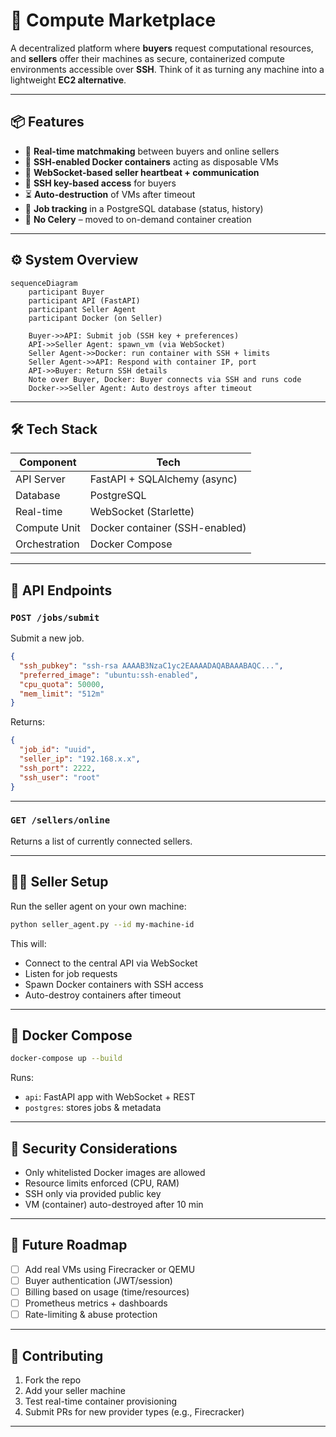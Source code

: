# 🧠 Compute Marketplace

A decentralized platform where **buyers** request computational resources, and **sellers** offer their machines as secure, containerized compute environments accessible over **SSH**. Think of it as turning any machine into a lightweight **EC2 alternative**.

---

## 📦 Features

* 🔌 **Real-time matchmaking** between buyers and online sellers
* 🐳 **SSH-enabled Docker containers** acting as disposable VMs
* 📡 **WebSocket-based seller heartbeat + communication**
* 🔐 **SSH key-based access** for buyers
* ⏳ **Auto-destruction** of VMs after timeout
* 🧾 **Job tracking** in a PostgreSQL database (status, history)
* 🚫 **No Celery** – moved to on-demand container creation

---

## ⚙️ System Overview

```mermaid
sequenceDiagram
    participant Buyer
    participant API (FastAPI)
    participant Seller Agent
    participant Docker (on Seller)

    Buyer->>API: Submit job (SSH key + preferences)
    API->>Seller Agent: spawn_vm (via WebSocket)
    Seller Agent->>Docker: run container with SSH + limits
    Seller Agent->>API: Respond with container IP, port
    API->>Buyer: Return SSH details
    Note over Buyer, Docker: Buyer connects via SSH and runs code
    Docker->>Seller Agent: Auto destroys after timeout
```

---

## 🛠️ Tech Stack

| Component     | Tech                           |
| ------------- | ------------------------------ |
| API Server    | FastAPI + SQLAlchemy (async)   |
| Database      | PostgreSQL                     |
| Real-time     | WebSocket (Starlette)          |
| Compute Unit  | Docker container (SSH-enabled) |
| Orchestration | Docker Compose                 |

---

## 🧪 API Endpoints

### `POST /jobs/submit`

Submit a new job.

```json
{
  "ssh_pubkey": "ssh-rsa AAAAB3NzaC1yc2EAAAADAQABAAABAQC...",
  "preferred_image": "ubuntu:ssh-enabled",
  "cpu_quota": 50000,
  "mem_limit": "512m"
}
```

Returns:

```json
{
  "job_id": "uuid",
  "seller_ip": "192.168.x.x",
  "ssh_port": 2222,
  "ssh_user": "root"
}
```

---

### `GET /sellers/online`

Returns a list of currently connected sellers.

---

## 🧑‍💻 Seller Setup

Run the seller agent on your own machine:

```bash
python seller_agent.py --id my-machine-id
```

This will:

* Connect to the central API via WebSocket
* Listen for job requests
* Spawn Docker containers with SSH access
* Auto-destroy containers after timeout

---

## 🧰 Docker Compose

```bash
docker-compose up --build
```

Runs:

* `api`: FastAPI app with WebSocket + REST
* `postgres`: stores jobs & metadata

---

## 🔐 Security Considerations

* Only whitelisted Docker images are allowed
* Resource limits enforced (CPU, RAM)
* SSH only via provided public key
* VM (container) auto-destroyed after 10 min

---

## 🧭 Future Roadmap

* [ ] Add real VMs using Firecracker or QEMU
* [ ] Buyer authentication (JWT/session)
* [ ] Billing based on usage (time/resources)
* [ ] Prometheus metrics + dashboards
* [ ] Rate-limiting & abuse protection

---

## 🤝 Contributing

1. Fork the repo
2. Add your seller machine
3. Test real-time container provisioning
4. Submit PRs for new provider types (e.g., Firecracker)

---
